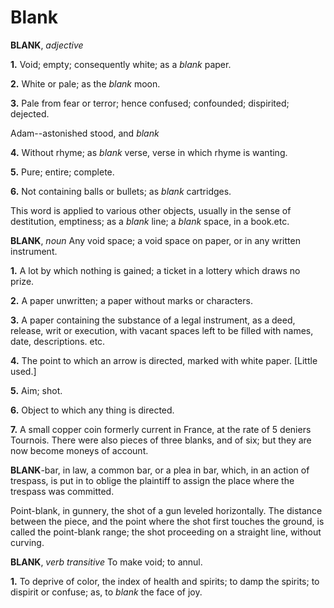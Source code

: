# Blank

**BLANK**, _adjective_

**1.** Void; empty; consequently white; as a _blank_ paper.

**2.** White or pale; as the _blank_ moon.

**3.** Pale from fear or terror; hence confused; confounded; dispirited; dejected.

Adam--astonished stood, and _blank_

**4.** Without rhyme; as _blank_ verse, verse in which rhyme is wanting.

**5.** Pure; entire; complete.

**6.** Not containing balls or bullets; as _blank_ cartridges.

This word is applied to various other objects, usually in the sense of destitution, emptiness; as a _blank_ line; a _blank_ space, in a book.etc.

**BLANK**, _noun_ Any void space; a void space on paper, or in any written instrument.

**1.** A lot by which nothing is gained; a ticket in a lottery which draws no prize.

**2.** A paper unwritten; a paper without marks or characters.

**3.** A paper containing the substance of a legal instrument, as a deed, release, writ or execution, with vacant spaces left to be filled with names, date, descriptions. etc.

**4.** The point to which an arrow is directed, marked with white paper. \[Little used.\]

**5.** Aim; shot.

**6.** Object to which any thing is directed.

**7.** A small copper coin formerly current in France, at the rate of 5 deniers Tournois. There were also pieces of three blanks, and of six; but they are now become moneys of account.

**BLANK**\-bar, in law, a common bar, or a plea in bar, which, in an action of trespass, is put in to oblige the plaintiff to assign the place where the trespass was committed.

Point-blank, in gunnery, the shot of a gun leveled horizontally. The distance between the piece, and the point where the shot first touches the ground, is called the point-blank range; the shot proceeding on a straight line, without curving.

**BLANK**, _verb transitive_ To make void; to annul.

**1.** To deprive of color, the index of health and spirits; to damp the spirits; to dispirit or confuse; as, to _blank_ the face of joy.